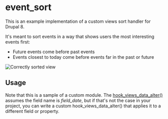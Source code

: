 # event_sort

This is an example implementation of a custom views sort handler for Drupal 8.

It's meant to sort events in a way that shows users the most interesting events first:

* Future events come before past events
* Events closest to today come before events far in the past or future

![Correctly sorted view](https://evolvingweb.ca/sites/default/files/inline-images/views-sort-blog-post_1.png)

## Usage

Note that this is a sample of a custom module. The [hook_views_data_alter()](event_sort.views.inc#L11) assumes the field name is _field_date_, but if that's not the case in your project, you can write a custom hook_views_data_alter() that applies it to a different field or property.

